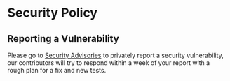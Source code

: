 <!--
SPDX-FileCopyrightText: 2023 Alliander N.V.

SPDX-License-Identifier: Apache-2.0
-->
# Security Policy

## Reporting a Vulnerability

Please go to [Security Advisories](https://github.com/com-pas/compas-scl-auto-alignment/security/advisories) to privately report a security vulnerability, 
our contributors will try to respond within a week of your report with a rough plan for a fix and new tests.
